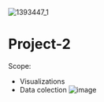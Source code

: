 
![1393447_1](https://user-images.githubusercontent.com/25973930/118744024-2d61a800-b819-11eb-86ce-bdd9a70723c4.jpg)
# Project-2
Scope:
  - Visualizations
  - Data colection 
![image](https://user-images.githubusercontent.com/25973930/120416579-fe702980-c322-11eb-82ec-348b7aabc8c4.png)
